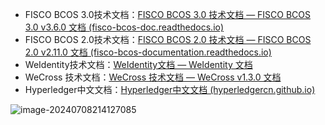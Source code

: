 - FISCO BCOS
  3.0技术文档：[FISCO BCOS 3.0 技术文档 — FISCO BCOS 3.0 v3.6.0 文档 (fisco-bcos-doc.readthedocs.io)](https://fisco-bcos-doc.readthedocs.io/zh-cn/latest/index.html#)
- FISCO BCOS
  2.0技术文档：[FISCO BCOS 2.0 技术文档 — FISCO BCOS 2.0 v2.11.0 文档 (fisco-bcos-documentation.readthedocs.io)](https://fisco-bcos-documentation.readthedocs.io/zh-cn/latest/index.html)
- WeIdentity技术文档：[WeIdentity文档 — WeIdentity 文档](https://weidentity.readthedocs.io/zh-cn/latest/index.html)
- WeCross 技术文档：[WeCross 技术文档 — WeCross v1.3.0 文档](https://wecross.readthedocs.io/zh-cn/latest/)
- Hyperledger中文文档：[Hyperledger中文文档 (hyperledgercn.github.io)](https://hyperledgercn.github.io/hyperledgerDocs/)

![image-20240708214127085](https://cdn.jsdelivr.net/gh/kixuan/PicGo/image-20240708214127085.png)